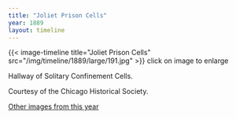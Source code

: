 ```yaml
---
title: "Joliet Prison Cells"
year: 1889
layout: timeline
---
```


{{< image-timeline title="Joliet Prison Cells" src="/img/timeline/1889/large/191.jpg" >}}
click on image to enlarge 

Hallway of Solitary Confinement Cells. 

Courtesy of the Chicago Historical Society.  

[Other images from this year](/historical/timeline/1889)